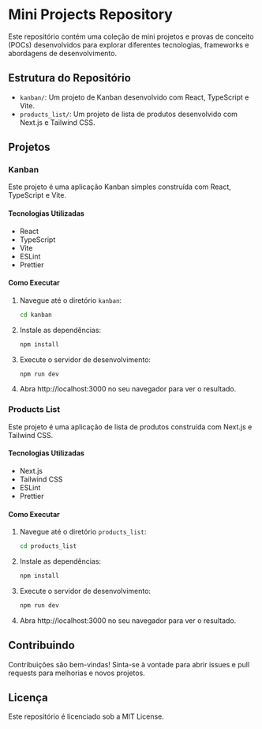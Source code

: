 # Mini Projects Repository

Este repositório contém uma coleção de mini projetos e provas de conceito (POCs) desenvolvidos para explorar diferentes tecnologias, frameworks e abordagens de desenvolvimento.

## Estrutura do Repositório

- `kanban/`: Um projeto de Kanban desenvolvido com React, TypeScript e Vite.
- `products_list/`: Um projeto de lista de produtos desenvolvido com Next.js e Tailwind CSS.

## Projetos

### Kanban

Este projeto é uma aplicação Kanban simples construída com React, TypeScript e Vite.

#### Tecnologias Utilizadas

- React
- TypeScript
- Vite
- ESLint
- Prettier

#### Como Executar

1. Navegue até o diretório `kanban`:
   ```sh
   cd kanban

2. Instale as dependências:
   ```sh
   npm install

3. Execute o servidor de desenvolvimento:
   ```sh
   npm run dev
   
3. Abra http://localhost:3000 no seu navegador para ver o resultado.

### Products List

Este projeto é uma aplicação de lista de produtos construída com Next.js e Tailwind CSS.

#### Tecnologias Utilizadas

- Next.js
- Tailwind CSS
- ESLint
- Prettier

#### Como Executar

1. Navegue até o diretório `products_list`:
   ```sh
   cd products_list

2. Instale as dependências:
   ```sh
   npm install

3. Execute o servidor de desenvolvimento:
   ```sh
   npm run dev
   
3. Abra http://localhost:3000 no seu navegador para ver o resultado.

## Contribuindo

Contribuições são bem-vindas! Sinta-se à vontade para abrir issues e pull requests para melhorias e novos projetos.

## Licença

Este repositório é licenciado sob a MIT License.